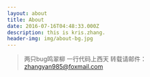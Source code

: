 ```yaml
---
layout: about
title: About
date: 2016-07-16T04:48:33.000Z
description: this is kris.zhang.
header-img: img/about-bg.jpg
---
```


> 两只bug鸣翠柳 一行代码上西天
> 转载请邮件：zhangyan985@foxmail.com